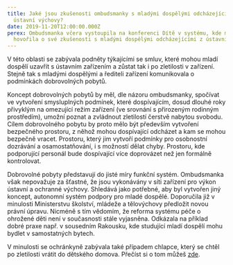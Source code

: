 ```yaml
---
title: Jaké jsou zkušenosti ombudsmanky s mladými dospělými odcházejícími z
  ústavní výchovy?
date: 2019-11-20T12:00:00.000Z
perex: Ombudsmanka včera vystoupila na konferenci Dítě v systému, kde mimo jiné
  hovořila o své zkušenosti s mladými dospělými odcházejícími z ústavní výchovy.
---
```

V této oblasti se zabývala podněty týkajícími se smluv, které mohou mladí dospělí uzavřít s ústavním zařízením a zůstat tak i po zletilosti v zařízení. Stejně tak s mladými dospělými a řediteli zařízení komunikovala o podmínkách dobrovolných pobytů.

Koncept dobrovolných pobytů by měl, dle názoru ombudsmanky, spočívat ve vytvoření smysluplných podmínek, které dospívajícím, dosud dlouhé roky přivyklým na omezující režim zařízení (ve srovnání s přirozeným rodinným prostředím), umožní poznat a zvládnout zletilostí čerstvě nabytou svobodu. Cílem dobrovolného pobytu by proto mělo být především vytvoření bezpečného prostoru, z něhož mohou dospívající odcházet a kam se mohou bezpečně vracet. Prostoru, který jim vytvoří podmínky pro osobnostní dozrávání a osamostatňování, i s možností dělat chyby. Prostoru, kde podporující personál bude dospívající více doprovázet než jen formálně kontrolovat.

Dobrovolné pobyty představují do jisté míry funkční systém. Ombudsmanka však nepovažuje za šťastné, že jsou vykonávány v síti zařízení pro výkon ústavní a ochranné výchovy. Shledává jako potřebné, aby byl vytvořen jiný koncept, autonomní systém podpory pro mladé dospělé. Doporučila již v minulosti Ministerstvu školství, mládeže a tělovýchovy předložit novou právní úpravu. Nicméně s tím vědomím, že reforma systému péče o ohrožené děti není v současnosti stále vyjasněna. Odkázala na příklad dobré praxe např. v sousedním Rakousku, kde studující mladí dospělí mohu bydlet v samostatných bytech.

V minulosti se ochránkyně zabývala také případem chlapce, který se chtěl po zletilosti vrátit do dětského domova. Přečíst si o tom můžeš [zde](https://deti.ochrance.cz/pripady/ustavni-a-ochranna-vychova/).
